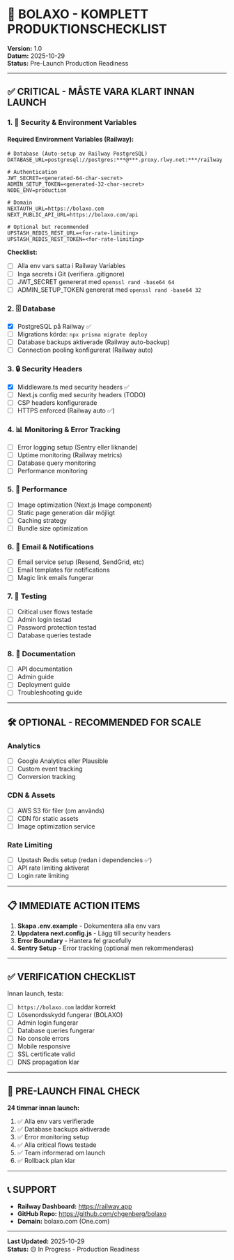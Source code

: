 # 🚀 BOLAXO - KOMPLETT PRODUKTIONSCHECKLIST

**Version:** 1.0  
**Datum:** 2025-10-29  
**Status:** Pre-Launch Production Readiness

---

## ✅ CRITICAL - MÅSTE VARA KLART INNAN LAUNCH

### 1. 🔐 Security & Environment Variables

#### Required Environment Variables (Railway):
```env
# Database (Auto-setup av Railway PostgreSQL)
DATABASE_URL=postgresql://postgres:***@***.proxy.rlwy.net:***/railway

# Authentication
JWT_SECRET=<generated-64-char-secret>
ADMIN_SETUP_TOKEN=<generated-32-char-secret>
NODE_ENV=production

# Domain
NEXTAUTH_URL=https://bolaxo.com
NEXT_PUBLIC_API_URL=https://bolaxo.com/api

# Optional but recommended
UPSTASH_REDIS_REST_URL=<for-rate-limiting>
UPSTASH_REDIS_REST_TOKEN=<for-rate-limiting>
```

**Checklist:**
- [ ] Alla env vars satta i Railway Variables
- [ ] Inga secrets i Git (verifiera .gitignore)
- [ ] JWT_SECRET genererat med `openssl rand -base64 64`
- [ ] ADMIN_SETUP_TOKEN genererat med `openssl rand -base64 32`

### 2. 🗄️ Database

- [x] PostgreSQL på Railway ✅
- [ ] Migrations körda: `npx prisma migrate deploy`
- [ ] Database backups aktiverade (Railway auto-backup)
- [ ] Connection pooling konfigurerat (Railway auto)

### 3. 🔒 Security Headers

- [x] Middleware.ts med security headers ✅
- [ ] Next.js config med security headers (TODO)
- [ ] CSP headers konfigurerade
- [ ] HTTPS enforced (Railway auto ✅)

### 4. 📊 Monitoring & Error Tracking

- [ ] Error logging setup (Sentry eller liknande)
- [ ] Uptime monitoring (Railway metrics)
- [ ] Database query monitoring
- [ ] Performance monitoring

### 5. 🚀 Performance

- [ ] Image optimization (Next.js Image component)
- [ ] Static page generation där möjligt
- [ ] Caching strategy
- [ ] Bundle size optimization

### 6. 📧 Email & Notifications

- [ ] Email service setup (Resend, SendGrid, etc)
- [ ] Email templates för notifications
- [ ] Magic link emails fungerar

### 7. 🧪 Testing

- [ ] Critical user flows testade
- [ ] Admin login testad
- [ ] Password protection testad
- [ ] Database queries testade

### 8. 📝 Documentation

- [ ] API documentation
- [ ] Admin guide
- [ ] Deployment guide
- [ ] Troubleshooting guide

---

## 🛠️ OPTIONAL - RECOMMENDED FOR SCALE

### Analytics
- [ ] Google Analytics eller Plausible
- [ ] Custom event tracking
- [ ] Conversion tracking

### CDN & Assets
- [ ] AWS S3 för filer (om används)
- [ ] CDN för static assets
- [ ] Image optimization service

### Rate Limiting
- [ ] Upstash Redis setup (redan i dependencies ✅)
- [ ] API rate limiting aktiverat
- [ ] Login rate limiting

---

## 📋 IMMEDIATE ACTION ITEMS

1. **Skapa .env.example** - Dokumentera alla env vars
2. **Uppdatera next.config.js** - Lägg till security headers
3. **Error Boundary** - Hantera fel gracefully
4. **Sentry Setup** - Error tracking (optional men rekommenderas)

---

## ✅ VERIFICATION CHECKLIST

Innan launch, testa:

- [ ] `https://bolaxo.com` laddar korrekt
- [ ] Lösenordsskydd fungerar (BOLAXO)
- [ ] Admin login fungerar
- [ ] Database queries fungerar
- [ ] No console errors
- [ ] Mobile responsive
- [ ] SSL certificate valid
- [ ] DNS propagation klar

---

## 🚨 PRE-LAUNCH FINAL CHECK

**24 timmar innan launch:**

1. ✅ Alla env vars verifierade
2. ✅ Database backups aktiverade
3. ✅ Error monitoring setup
4. ✅ Alla critical flows testade
5. ✅ Team informerad om launch
6. ✅ Rollback plan klar

---

## 📞 SUPPORT

- **Railway Dashboard:** https://railway.app
- **GitHub Repo:** https://github.com/chgenberg/bolaxo
- **Domain:** bolaxo.com (One.com)

---

**Last Updated:** 2025-10-29  
**Status:** 🟡 In Progress - Production Readiness

